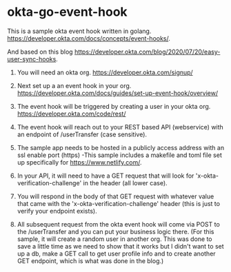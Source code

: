 # okta-go-event-hook

This is a sample okta event hook written in golang.  https://developer.okta.com/docs/concepts/event-hooks/.  

And based on this blog https://developer.okta.com/blog/2020/07/20/easy-user-sync-hooks.

1) You will need an okta org.  https://developer.okta.com/signup/

2) Next set up a an event hook in your org. https://developer.okta.com/docs/guides/set-up-event-hook/overview/

3) The event hook will be triggered by creating a user in your okta org. https://developer.okta.com/code/rest/

5) The event hook will reach out to your REST based API (webservice) with an endpoint of /userTransfer (case sensitive).

6) The sample app needs to be hosted in a publicly access address with an ssl enable port (https) 
  -This sample includes a makefile and toml file set up specifically for https://www.netlify.com/.

7) In your API, it will need to have a GET request that will look for 'x-okta-verification-challenge' in the header (all lower case).

8) You will respond in the body of that GET request with whatever value that came with the 'x-okta-verification-challenge' header (this is just to verify your endpoint exists).

9) All subsequent request from the okta event hook will come via POST to the /userTransfer and you can put your business logic there.  (For this sample, it will create a random
user in another org.  This was done to save a little time as we need to show that it works but I didn't want to set up a db, make a GET call to get user profile info and to create another GET endpoint, which is what was done in the blog.) 

